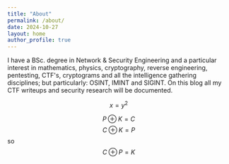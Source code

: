 ```yaml
---
title: "About"
permalink: /about/
date: 2024-10-27
layout: home
author_profile: true
---
```


I have a BSc. degree in Network & Security Engineering and a particular interest in mathematics, physics, cryptography, reverse engineering, pentesting, CTF's, cryptograms and all the intelligence gathering disciplines; but particularly: OSINT, IMINT and SIGINT. On this blog all my CTF writeups and security research will be documented.

$$ x = y ^2 $$

$$ P \oplus K  = C $$
$$ C \oplus K = P $$
so
$$ C \oplus P = K $$ 
